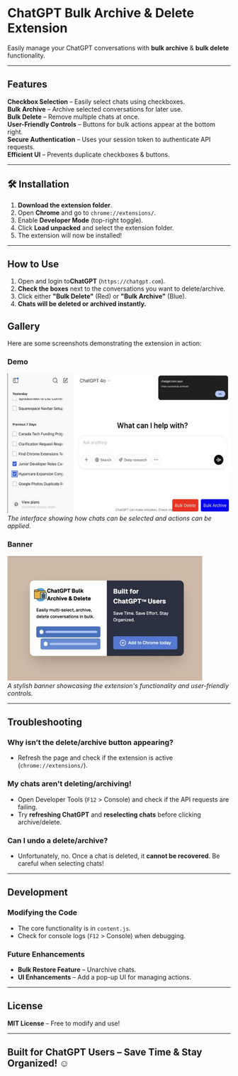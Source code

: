 # ChatGPT Bulk Archive & Delete Extension  

Easily manage your ChatGPT conversations with **bulk archive** & **bulk delete** functionality.  

---

## Features  
 **Checkbox Selection** – Easily select chats using checkboxes.  
 **Bulk Archive** – Archive selected conversations for later use.  
  **Bulk Delete** – Remove multiple chats at once.  
 **User-Friendly Controls** – Buttons for bulk actions appear at the bottom right.  
 **Secure Authentication** – Uses your session token to authenticate API requests.  
 **Efficient UI** – Prevents duplicate checkboxes & buttons.  

---

## 🛠️ Installation  
1. **Download the extension folder**.
2. Open **Chrome** and go to `chrome://extensions/`.  
3. Enable **Developer Mode** (top-right toggle).  
4. Click **Load unpacked** and select the extension folder.  
5. The extension will now be installed!   

---

## How to Use  
1. Open and login to**ChatGPT** (`https://chatgpt.com`).  
2. **Check the boxes** next to the conversations you want to delete/archive.  
3. Click either **"Bulk Delete"** (Red) or **"Bulk Archive"** (Blue).  
4. **Chats will be deleted or archived instantly.**  

## Gallery 
Here are some screenshots demonstrating the extension in action: 
### Demo  
![Demo Screenshot](./chatgpt-archive-delete-demo.jpg)  
*The interface showing how chats can be selected and actions can be applied.*  

### Banner  
![Banner Screenshot](./chatgpt-archive-delete-banner.jpg)  
*A stylish banner showcasing the extension's functionality and user-friendly controls.*  


---

## Troubleshooting  
### Why isn’t the delete/archive button appearing?  
- Refresh the page and check if the extension is active (`chrome://extensions/`).  

### My chats aren't deleting/archiving!  
- Open Developer Tools (`F12` > Console) and check if the API requests are failing.  
- Try **refreshing ChatGPT** and **reselecting chats** before clicking archive/delete.  

### Can I undo a delete/archive?  
- Unfortunately, no. Once a chat is deleted, it **cannot be recovered**. Be careful when selecting chats!  

---

## Development  
### Modifying the Code  
- The core functionality is in `content.js`.  
- Check for console logs (`F12` > Console) when debugging.  

### Future Enhancements  
- **Bulk Restore Feature** – Unarchive chats.
- **UI Enhancements** – Add a pop-up UI for managing actions.    
---

## License  
**MIT License** – Free to modify and use! 

---

## Built for ChatGPT Users – Save Time & Stay Organized! ☺
